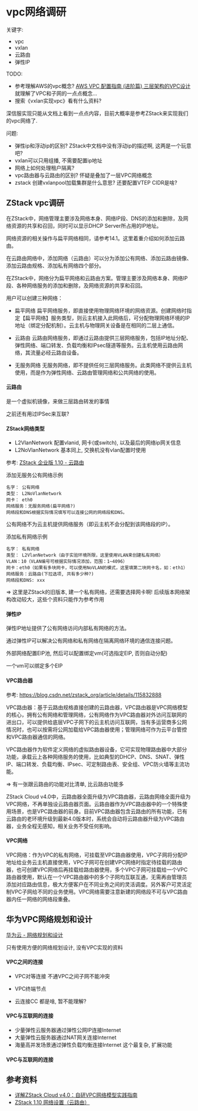# vpc网络调研

关键字:
* vpc
* vxlan
* 云路由
* 弹性IP

TODO:
* 参考理解AWS的vpc概念?
[AWS VPC 配置指南 (进阶篇) 三层架构的VPC设计](https://blog.csdn.net/u010478127/article/details/106750969)
就理解了VPC和子网的一点点概念...
* 搜索《vxlan实现vpc》看有什么资料?


深信服实现只能从文档上看到一点点内容，目前大概率是参考ZStack来实现我们的vpc网络了.

问题:
* 弹性ip和浮动ip的区别?
  ZStack中文档中没有浮动ip的描述啊, 这两是一个玩意吧?
* vxlan可以只用组播, 不需要配置ip地址
* 网络上如何处理租户隔离?
* vpc路由器与云路由的区别?
  怀疑是叠加了一层VPC网络概念
* zstack 创建vxlanpool加载集群是什么意思?
  还要配置VTEP CIDR是啥?

## ZStack vpc调研

在ZStack中，网络管理主要涉及网络本身、网络IP段、DNS的添加和删除，及网络资源的共享和召回，同时可以显示DHCP Server所占用的IP地址。

网络资源的相关操作与扁平网络相同，请参考14.1。这里着重介绍如何添加云路由。

在云路由网络中，添加网络（云路由）可以分为添加公有网络、添加云路由镜像、添加云路由规格、添加私有网络四个部分。


在ZStack中，网络分为扁平网络和云路由方案。管理主要涉及网络本身、网络IP段、各种网络服务的添加和删除，及网络资源的共享和召回。

用户可以创建三种网络：

* 扁平网络
扁平网络服务，即直接使用物理网络环境的网络资源。创建网络时指定【扁平网络】服务类型，则云主机接入此网络后，可分配物理网络环境的IP地址（绑定分配机制）。云主机与物理网关设备是在相同的二层上通信。

* 云路由
云路由网络服务，即通过云路由提供三层网络服务，包括IP地址分配、弹性网络、端口转发、负载均衡和IPsec隧道等服务。云主机使用云路由网络，其流量必经云路由设备。

* 无服务网络
无服务网络，即不提供任何三层网络服务。此类网络不提供云主机使用，而是作为弹性网络、云路由管理网络和公共网络的使用。

#### 云路由

是一个虚拟机镜像，来做三层路由转发的事情

之前还有用过IPSec来互联?

#### ZStack网络类型

* L2VlanNetwork
配置vlanid, 网卡(或switch), 以及最后的网络ip网关信息
* L2NoVlanNetwork
基本同上, 交换机没有vlan配置时使用

参考: [ZStack 企业版 1.10 - 云路由](https://newbee.gitbooks.io/zstack_product_manual/content/Network/VR-network.html)

添加无服务公有网络示例
```
名字： 公有网络
类型： L2NoVlanNetwork
网卡： eth0
网络服务：无服务网络(扁平网络?)
网络段和DNS根据实际情况填写可以连接公网的网络段和DNS。
```

公有网络不为云主机提供网络服务（即云主机不会分配到该网络段的IP）。

添加私有网络示例
```
名字： 私有网络
类型： L2VlanNetwork（由于实验环境所限，这里使用VLAN来创建私有网络）
VLAN：10（VLAN编号可根据实际情况添加，范围：1~4096）
网卡：eth0（如果有多块网卡，可以使用NoVLAN的模式，这里填第二块网卡名，如：eth1）
网络服务：云路由(下拉选项, 共有多少种?)
网络段和DNS: xxx
```

=> 这里是ZStack的旧版本, 建一个私有网络，还需要选择网卡啊!
后续版本网络架构改动较大，这些个资料只能作为参考作用

#### 弹性IP

弹性IP地址提供了公有网络访问内部私有网络的方法。

通过弹性IP可以解决公有网络和私有网络在隔离网络环境的通信连接问题。

外部网络配置EIP池, 然后可以配置绑定vm(可选指定EIP, 否则自动分配)

一个vm可以绑定多个EIP

#### VPC路由器

参考: https://blog.csdn.net/zstack_org/article/details/115832888

VPC路由器：基于云路由规格直接创建的云路由器，VPC路由器是VPC网络模型的核心，拥有公有网络和管理网络，公有网络作为VPC路由器对外访问互联网的进出口，可以提供给底层VPC子网下的云主机访问互联网，当有多运营商多公网情况时，也可以按需将公网加载给VPC路由器使用；管理网络可作为云平台管控和VPC路由器通信的网络。

VPC路由器作为软件定义网络的虚拟路由器设备，它可实现物理路由器中大部分功能，承载云上各种网络服务的使用，比如典型的DHCP、DNS、SNAT、弹性IP、端口转发、负载均衡、IPsec、可定制路由表、安全组、VPC防火墙等主流功能。

=> 有一张跟云路由的功能对比清单, 比云路由功能多

ZStack Cloud v4.0中，云路由器全面升级为VPC路由器，云路由网络全面升级为VPC网络，不再单独设云路由器页面。云路由器作为VPC路由器中的一个特殊使用场景，也是VPC路由器的前身。目前VPC路由器包含云路由的所有功能，已有云路由的老环境升级到最新4.0版本时，系统会自动将云路由器升级为VPC路由器，业务全程无感知，相关业务不受任何影响。

#### VPC网络

VPC网络：作为VPC的私有网络，可挂载至VPC路由器使用，VPC子网将分配IP地址给业务云主机直接使用，VPC子网可在创建VPC网络时指定待挂载的路由器，也可创建VPC网络后再挂载给路由器使用，多个VPC子网可挂载给一个VPC路由器使用，默认在一个VPC路由器中的多个子网均互联互通，无需再由管理员添加对应路由信息，极大方便客户在不同业务之间的灵活调度。另外客户可灵活定制VPC子网给不同的业务使用。VPC网络需要注意新建的网络段不可与VPC路由器内任一网络的网络段重叠。

## 华为VPC网络规划和设计

[华为云 - 网络规划和设计](https://support.huaweicloud.com/productdesc-vpc/network_overview_0002.html)

只有使用方便的网络规划设计, 没有VPC实现的资料

#### VPC之间的连接

* VPC对等连接
不通VPC之间子网不能冲突

* VPC终端节点
* 云连接CC
都是啥, 暂不能理解?

#### VPC与互联网的连接

* 少量弹性云服务器通过弹性公网IP连接Internet
* 大量弹性云服务器通过NAT网关连接Internet
* 海量高并发场景通过弹性负载均衡连接Internet
  这个最复杂, 扩展功能

#### VPC与互联网的连接


## 参考资料

* [详解ZStack Cloud v4.0：自研VPC网络模型实践指南](https://blog.csdn.net/zstack_org/article/details/115832888)
* [ZStack 1.10 网络设置（云路由）](https://newbee.gitbooks.io/zstack_product_manual/content/Network/VR-network.html)
